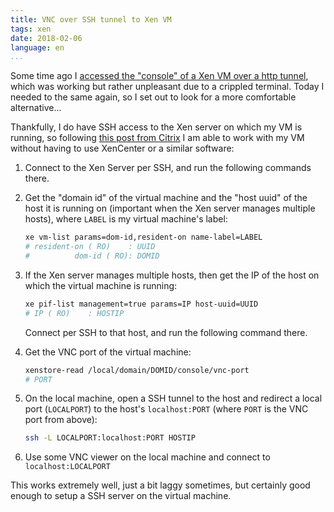 ```yaml
---
title: VNC over SSH tunnel to Xen VM
tags: xen
date: 2018-02-06
language: en
...
```


Some time ago I [accessed the "console" of a Xen VM over a http
tunnel][xen-console-http-post], which was working but rather
unpleasant due to a crippled terminal.  Today I needed to the same
again, so I set out to look for a more comfortable alternative...

Thankfully, I do have SSH access to the Xen server on which my VM is
running, so following [this post from Citrix][citrix-post] I am able
to work with my VM without having to use XenCenter or a similar
software:

 1. Connect to the Xen Server per SSH, and run the following commands
    there.
 2. Get the "domain id" of the virtual machine and the "host uuid" of
    the host it is running on (important when the Xen server manages
    multiple hosts), where `LABEL` is my virtual machine's label:
    
    ```bash
    xe vm-list params=dom-id,resident-on name-label=LABEL
    # resident-on ( RO)    : UUID
    #          dom-id ( RO): DOMID
    ```

 3. If the Xen server manages multiple hosts, then get the IP of the
    host on which the virtual machine is running:
    
    ```bash
    xe pif-list management=true params=IP host-uuid=UUID
    # IP ( RO)    : HOSTIP
    ```
    
    Connect per SSH to that host, and run the following command
    there.
 4. Get the VNC port of the virtual machine:

    ```bash
    xenstore-read /local/domain/DOMID/console/vnc-port
    # PORT
    ```

 5. On the local machine, open a SSH tunnel to the host and redirect a
    local port (`LOCALPORT`) to the host's `localhost:PORT` (where
    `PORT` is the VNC port from above):
    
    ```bash
    ssh -L LOCALPORT:localhost:PORT HOSTIP
    ```

 6. Use some VNC viewer on the local machine and connect to
    `localhost:LOCALPORT`

This works extremely well, just a bit laggy sometimes, but certainly
good enough to setup a SSH server on the virtual machine.


[xen-console-http-post]: /posts/2017/07/xen-vm-console-connection.html
[citrix-post]: https://www.citrix.com/blogs/2011/02/18/using-vnc-to-connect-to-a-xenserver-vms-console/
